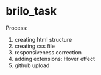 # brilo_task
Process:
1. creating html structure
2. creating css file
3. responsiveness correction
4. adding extensions: Hover effect
5. github upload

